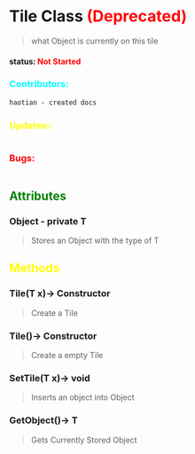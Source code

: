 # Tile Class **<span style="color:Red;">(Deprecated)</span>**
>what Object is currently on this tile
#### status: <span style="color:Red;">Not Started</span>
### <span style="color:cyan;">Contributors:</span>
<!--put your names here between the ``` if you worked on it, and put what you did-->
```diff
haotian - created docs
```
### <span style="color:yellow;">Updates::</span>
```diff
```
### <span style="color:red;">Bugs:</span>
```diff
```
## <span style="color:green;">Attributes</span>

### **Object** - private T
>Stores an Object with the type of T
## <span style="color:yellow;">Methods</span>

### **Tile(T x)**-> Constructor
>Create a Tile
### **Tile()**-> Constructor
>Create a empty Tile
### **SetTile(T x)**-> void
>Inserts an object into Object
### **GetObject()**-> T
>Gets Currently Stored Object